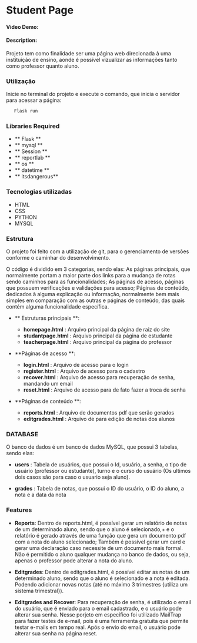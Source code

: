 # Student Page
#### Video Demo:  <URL HERE>
#### Description:
Projeto tem como finalidade ser uma página web direcionada à uma instituição de ensino, aonde é possível vizualizar as informações tanto como professor quanto aluno.
### Utilização
Inicie no terminal do projeto e execute o comando, que inicia o servidor para acessar a página:
```sh
   Flask run 
```

### Libraries Required

- ** Flask **
- ** mysql **
- ** Session **
- ** reportlab **
- ** os **
- ** datetime **
- ** itsdangerous**

### Tecnologias utilizadas
- HTML
- CSS
- PYTHON
- MYSQL

### Estrutura

O projeto foi feito com a utilização de git, para o gerenciamento de versões conforme o caminhar do desenvolvimento.

O código é dividido em 3 categorias, sendo elas:
As páginas principais, que normalmente portam a maior parte dos links para a mudança de rotas sendo caminhos para as funcionalidades; As páginas de acesso, páginas que possuem verificações e validações para acesso; Páginas de conteúdo, dedicados à alguma explicação ou informação, normalmente bem mais simples em comparação com as outras e páginas de conteúdo, das quais contém alguma funcionalidade específica.

- ** Estruturas principais **: 
    - **homepage.html** : Arquivo principal da página de raiz do site
    - **studantpage.html** : Arquivo principal da página de estudante
    - **teacherpage.html** : Arquivo principal da página do professor

- **Páginas de acesso **: 
    - **login.html** : Arquivo de acesso para o login
    - **register.html** : Arquivo de acesso para o cadastro
    - **recover.html** : Arquivo de acesso para recuperação de senha, mandando um email
    - **reset.html** : Arquivo de acesso para de fato fazer a troca de senha

- **Páginas de conteúdo **:     
    - **reports.html** : Arquivo de documentos pdf que serão gerados 
    - **editgrades.html** : Arquivo de para edição de notas dos alunos

### DATABASE

O banco de dados é um banco de dados MySQL, que possui 3 tabelas, sendo elas:

- **users** : Tabela de usuários, que possui o Id, usuário, a senha, o tipo de usuário (professor ou estudante), turno e o curso do usuário (Os ultimos dois casos são para caso o usuario seja aluno).

- **grades** : Tabela de notas, que possui o ID do usuário, o ID do aluno, a nota e a data da nota

### Features

- **Reports**: Dentro de reports.html, é possível gerar um relatório de notas de um determinado aluno, sendo que o aluno é selecionado,+ e o relatório é gerado através de uma função que gera um documento pdf com a nota do aluno selecionado; Também é possível gerar um card e gerar uma declaração caso necessite de um documento mais formal. Não é permitido o aluno qualquer mudança no banco de dados, ou seja, apenas o professor pode alterar a nota do aluno. 

- **Editgrades**: Dentro de editgrades.html, é possível editar as notas de um determinado aluno, sendo que o aluno é selecionado e a nota é editada. Podendo adicionar novas notas (até no máximo 3 trimestres {utiliza um sistema trimestral}).

- **Editgrades and Recover**: Para recuperação de senha, é utilizado o email do usuário, que é enviado para o email cadastrado, e o usuário pode alterar sua senha. Nesse porjeto em específico foi utilizado MailTrap para fazer testes de e-mail, pois é uma ferramenta gratuita que permite testar e-mails em tempo real. Após o envio do email, o usuário pode alterar sua senha na página reset.
